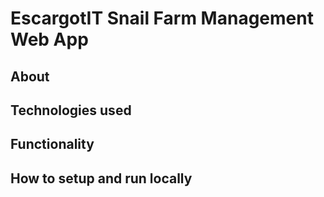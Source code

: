 # EscargotIT Snail Farm Management Web App

## About


## Technologies used


## Functionality


## How to setup and run locally